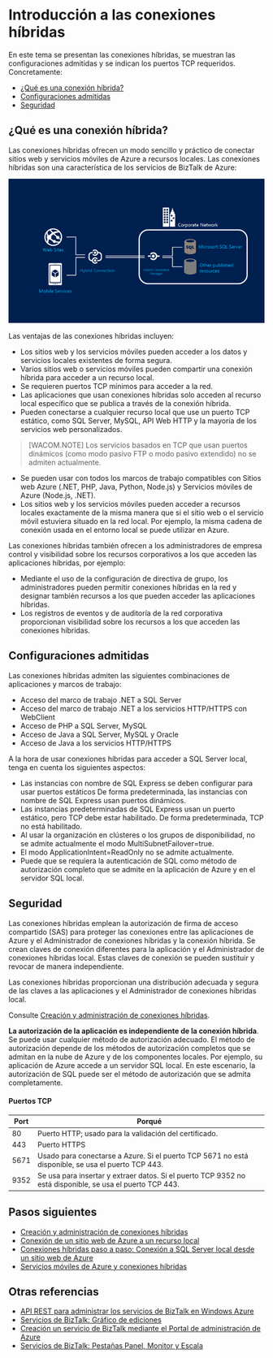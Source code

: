 <properties linkid="manage-services-integration-hybrid-connection" urlDisplayName="Hybrid Connections Overview - BizTalk Services" pageTitle="Hybrid Connections Overview | Azure" metaKeywords="BizTalk Services, BizTalk, websites, web sites, hybrid connections, Azure" description="Learn about hybrid connections, including Security." metaCanonical="" services="integration-services" documentationCenter="" title="Hybrid Connections Overview" authors="mandia" solutions="" manager="paulettm" editor="cgronlun" />

<tags ms.service="biztalk-services" ms.workload="integration" ms.tgt_pltfrm="na" ms.devlang="na" ms.topic="article" ms.date="01/01/1900" ms.author="mandia" />

# Introducción a las conexiones híbridas

En este tema se presentan las conexiones híbridas, se muestran las configuraciones admitidas y se indican los puertos TCP requeridos. Concretamente:

-   [¿Qué es una conexión híbrida?][¿Qué es una conexión híbrida?]
-   [Configuraciones admitidas][Configuraciones admitidas]
-   [Seguridad][Seguridad]

## <a name="HCOverview"></a>¿Qué es una conexión híbrida?

Las conexiones híbridas ofrecen un modo sencillo y práctico de conectar sitios web y servicios móviles de Azure a recursos locales. Las conexiones híbridas son una característica de los servicios de BizTalk de Azure:

![Hybrid Connections][Hybrid Connections]

Las ventajas de las conexiones híbridas incluyen:

-   Los sitios web y los servicios móviles pueden acceder a los datos y servicios locales existentes de forma segura.
-   Varios sitios web o servicios móviles pueden compartir una conexión híbrida para acceder a un recurso local.
-   Se requieren puertos TCP mínimos para acceder a la red.
-   Las aplicaciones que usan conexiones híbridas solo acceden al recurso local específico que se publica a través de la conexión híbrida.
-   Pueden conectarse a cualquier recurso local que use un puerto TCP estático, como SQL Server, MySQL, API Web HTTP y la mayoría de los servicios web personalizados.

> [WACOM.NOTE] Los servicios basados en TCP que usan puertos dinámicos (como modo pasivo FTP o modo pasivo extendido) no se admiten actualmente.

-   Se pueden usar con todos los marcos de trabajo compatibles con Sitios web Azure (.NET, PHP, Java, Python, Node.js) y Servicios móviles de Azure (Node.js, .NET).
-   Los sitios web y los servicios móviles pueden acceder a recursos locales exactamente de la misma manera que si el sitio web o el servicio móvil estuviera situado en la red local. Por ejemplo, la misma cadena de conexión usada en el entorno local se puede utilizar en Azure.

Las conexiones híbridas también ofrecen a los administradores de empresa control y visibilidad sobre los recursos corporativos a los que acceden las aplicaciones híbridas, por ejemplo:

-   Mediante el uso de la configuración de directiva de grupo, los administradores pueden permitir conexiones híbridas en la red y designar también recursos a los que pueden acceder las aplicaciones híbridas.
-   Los registros de eventos y de auditoría de la red corporativa proporcionan visibilidad sobre los recursos a los que acceden las conexiones híbridas.

## <a name="KnownIssues"></a>Configuraciones admitidas

Las conexiones híbridas admiten las siguientes combinaciones de aplicaciones y marcos de trabajo:

-   Acceso del marco de trabajo .NET a SQL Server
-   Acceso del marco de trabajo .NET a los servicios HTTP/HTTPS con WebClient
-   Acceso de PHP a SQL Server, MySQL
-   Acceso de Java a SQL Server, MySQL y Oracle
-   Acceso de Java a los servicios HTTP/HTTPS

A la hora de usar conexiones híbridas para acceder a SQL Server local, tenga en cuenta los siguientes aspectos:

-   Las instancias con nombre de SQL Express se deben configurar para usar puertos estáticos De forma predeterminada, las instancias con nombre de SQL Express usan puertos dinámicos.
-   Las instancias predeterminadas de SQL Express usan un puerto estático, pero TCP debe estar habilitado. De forma predeterminada, TCP no está habilitado.
-   Al usar la organización en clústeres o los grupos de disponibilidad, no se admite actualmente el modo MultiSubnetFailover=true.
-   El modo ApplicationIntent=ReadOnly no se admite actualmente.
-   Puede que se requiera la autenticación de SQL como método de autorización completo que se admite en la aplicación de Azure y en el servidor SQL local.

## <a name="HCSecurity"></a>Seguridad

Las conexiones híbridas emplean la autorización de firma de acceso compartido (SAS) para proteger las conexiones entre las aplicaciones de Azure y el Administrador de conexiones híbridas y la conexión híbrida. Se crean claves de conexión diferentes para la aplicación y el Administrador de conexiones híbridas local. Estas claves de conexión se pueden sustituir y revocar de manera independiente.

Las conexiones híbridas proporcionan una distribución adecuada y segura de las claves a las aplicaciones y el Administrador de conexiones híbridas local.

Consulte [Creación y administración de conexiones híbridas][Creación y administración de conexiones híbridas].

**La autorización de la aplicación es independiente de la conexión híbrida**. Se puede usar cualquier método de autorización adecuado. El método de autorización depende de los métodos de autorización completos que se admitan en la nube de Azure y de los componentes locales. Por ejemplo, su aplicación de Azure accede a un servidor SQL local. En este escenario, la autorización de SQL puede ser el método de autorización que se admita completamente.

#### Puertos TCP

| **Port** | Porqué                                                                                                    |
|----------|-----------------------------------------------------------------------------------------------------------|
| 80       | Puerto HTTP; usado para la validación del certificado.                                                    |
| 443      | Puerto HTTPS                                                                                              |
| 5671     | Usado para conectarse a Azure. Si el puerto TCP 5671 no está disponible, se usa el puerto TCP 443.        |
| 9352     | Se usa para insertar y extraer datos. Si el puerto TCP 9352 no está disponible, se usa el puerto TCP 443. |

## Pasos siguientes

-   [Creación y administración de conexiones híbridas][Creación y administración de conexiones híbridas]
-   [Conexión de un sitio web de Azure a un recurso local][Conexión de un sitio web de Azure a un recurso local]
-   [Conexiones híbridas paso a paso: Conexión a SQL Server local desde un sitio web de Azure][Conexiones híbridas paso a paso: Conexión a SQL Server local desde un sitio web de Azure]
-   [Servicios móviles de Azure y conexiones híbridas][Servicios móviles de Azure y conexiones híbridas]

## Otras referencias

-   [API REST para administrar los servicios de BizTalk en Windows Azure][API REST para administrar los servicios de BizTalk en Windows Azure]
-   [Servicios de BizTalk: Gráfico de ediciones][Servicios de BizTalk: Gráfico de ediciones]
-   [Creación un servicio de BizTalk mediante el Portal de administración de Azure][Creación un servicio de BizTalk mediante el Portal de administración de Azure]
-   [Servicios de BizTalk: Pestañas Panel, Monitor y Escala][Servicios de BizTalk: Pestañas Panel, Monitor y Escala]

  [¿Qué es una conexión híbrida?]: #HCOverview
  [Configuraciones admitidas]: #KnownIssues
  [Seguridad]: #HCSecurity
  [Hybrid Connections]: ./media/integration-hybrid-connection-overview/WABS_HybridConnectionImage.png
  [Creación y administración de conexiones híbridas]: http://azure.microsoft.com/es-es/documentation/articles/integration-hybrid-connection-create-manage
  [Conexión de un sitio web de Azure a un recurso local]: http://go.microsoft.com/fwlink/p/?LinkId=397538
  [Conexiones híbridas paso a paso: Conexión a SQL Server local desde un sitio web de Azure]: http://go.microsoft.com/fwlink/?LinkID=397979
  [Servicios móviles de Azure y conexiones híbridas]: http://azure.microsoft.com/es-es/documentation/articles/mobile-services-dotnet-backend-hybrid-connections-get-started
  [API REST para administrar los servicios de BizTalk en Windows Azure]: http://msdn.microsoft.com/library/azure/dn232347.aspx
  [Servicios de BizTalk: Gráfico de ediciones]: http://go.microsoft.com/fwlink/p/?LinkID=302279
  [Creación un servicio de BizTalk mediante el Portal de administración de Azure]: http://go.microsoft.com/fwlink/p/?LinkID=302280
  [Servicios de BizTalk: Pestañas Panel, Monitor y Escala]: http://go.microsoft.com/fwlink/p/?LinkID=302281
